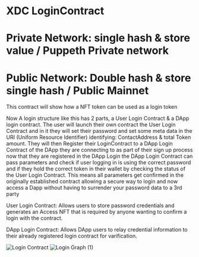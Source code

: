 # XDC LoginContract 
# Private Network: single hash & store value / Puppeth Private network
# Public Network: Double hash & store single hash / Public Mainnet
This contract will show how a NFT token can be used as a login token 

Now A login structure like this has 2 parts, a User Login Contract & a DApp login contract. The user will launch their own contract the User Login Contract and in it they will set their password and set some meta data in the URI (Uniform Resource Identifier) identifying: ContactAddress & total Token amount. They will then Register their LoginContract to a DApp Login Contract of the DApp they are connecting to as part of their sign up process now that they are registered in the DApp Login the DApp Login Contract can pass parameters and check if user logging in is using the correct password and if they hold the correct token in their wallet by checking the status of the User Login Contract. This means all parameters get confirmed in the originally established contract allowing a secure way to login and now access a Dapp without having to surrender your password data to a 3rd party

User Login Contract: Allows users to store password credentials and generates an Access NFT that is required by anyone wanting to confirm a login with the contract.

DApp Login Contract: Allows DApp users to relay credential information to their already registered login contract for varification.





![Login Contract](https://user-images.githubusercontent.com/16103963/152666194-7ca4dfc4-515c-4502-88cf-f02553e91645.png)
![Login Graph (1)](https://user-images.githubusercontent.com/16103963/154188729-9cdf0e78-2a1c-4e36-8202-ab8856a955d6.png)

